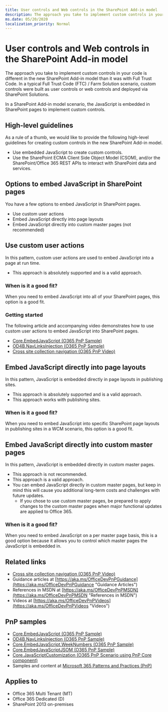 ```yaml
---
title: User controls and Web controls in the SharePoint Add-in model
description: The approach you take to implement custom controls in your code is different in the new SharePoint Add-in model than it was with Full Trust Code.
ms.date: 05/20/2020
localization_priority: Normal
---
```

# User controls and Web controls in the SharePoint Add-in model

The approach you take to implement custom controls in your code is different in the new SharePoint Add-in model than it was with Full Trust Code. In a typical Full Trust Code (FTC) / Farm Solution scenario, custom controls were built as user controls or web controls and deployed via SharePoint Solutions.

In a SharePoint Add-in model scenario, the JavaScript is embedded in SharePoint pages to implement custom controls.

## High-level guidelines

As a rule of a thumb, we would like to provide the following high-level guidelines for creating custom controls in the new SharePoint Add-in model.

- Use embedded JavaScript to create custom controls.
- Use the SharePoint ECMA Client Side Object Model (CSOM), and/or the SharePoint/Office 365 REST APIs to interact with SharePoint data and services.

## Options to embed JavaScript in SharePoint pages

You have a few options to embed JavaScript in SharePoint pages.

- Use custom user actions
- Embed JavaScript directly into page layouts
- Embed JavaScript directly into custom master pages (not recommended)

## Use custom user actions

In this pattern, custom user actions are used to embed JavaScript into a page at run time.

- This approach is absolutely supported and is a valid approach.

### When is it a good fit?

When you need to embed JavaScript into all of your SharePoint pages, this option is a good fit.

### Getting started

The following article and accompanying video demonstrates how to use custom user actions to embed JavaScript into SharePoint pages.

- [Core.EmbedJavaScript (O365 PnP Sample)](https://github.com/SharePoint/PnP/tree/master/Samples/Core.EmbedJavaScript)
- [OD4B.NavLinksInjection (O365 PnP Sample)](https://github.com/SharePoint/PnP/tree/master/Samples/OD4B.NavLinksInjection)
- [Cross site collection navigation (O365 PnP Video)](https://channel9.msdn.com/blogs/OfficeDevPnP/Cross-site-collection-navigation)

## Embed JavaScript directly into page layouts

In this pattern, JavaScript is embedded directly in page layouts in publishing sites.

- This approach is absolutely supported and is a valid approach.
- This approach works with publishing sites.

### When is it a good fit?

When you need to embed JavaScript into specific SharePoint page layouts in publishing sites in a WCM scenario, this option is a good fit.

## Embed JavaScript directly into custom master pages

In this pattern, JavaScript is embedded directly in custom master pages.

- This approach is not recommended.
- This approach is a valid approach.
- You can embed JavaScript directly in custom master pages, but keep in mind this will cause you additional long-term costs and challenges with future updates.
  - If you chose to use custom master pages, be prepared to apply changes to the custom master pages when major functional updates are applied to Office 365.

### When is it a good fit?

When you need to embed JavaScript on a per master page basis, this is a good option because it allows you to control which master pages the JavaScript is embedded in.

## Related links

- [Cross site collection navigation (O365 PnP Video)](https://channel9.msdn.com/blogs/OfficeDevPnP/Cross-site-collection-navigation)
- Guidance articles at [https://aka.ms/OfficeDevPnPGuidance](https://aka.ms/OfficeDevPnPGuidance "Guidance Articles")
- References in MSDN at [https://aka.ms/OfficeDevPnPMSDN](https://aka.ms/OfficeDevPnPMSDN "References in MSDN")
- Videos at [https://aka.ms/OfficeDevPnPVideos](https://aka.ms/OfficeDevPnPVideos "Videos")

## PnP samples

- [Core.EmbedJavaScript (O365 PnP Sample)](https://github.com/SharePoint/PnP/tree/master/Samples/Core.EmbedJavaScript)
- [OD4B.NavLinksInjection (O365 PnP Sample)](https://github.com/SharePoint/PnP/tree/master/Samples/OD4B.NavLinksInjection)
- [Core.EmbedJavaScript.WeekNumbers (O365 PnP Sample)](https://github.com/SharePoint/PnP/tree/master/Samples/Core.EmbedJavaScript.WeekNumbers)
- [Core.EmbedJavaScriptJSOM (O365 PnP Sample)](https://github.com/SharePoint/PnP/tree/master/Samples/Core.EmbedJavaScriptJSOM)
- [Core.JavaScriptCustomization (O365 PnP Scenario using PnP Core component)](https://github.com/SharePoint/PnP/tree/master/Samples/Core.JavaScriptCustomization)
- Samples and content at [Microsoft 365 Patterns and Practices (PnP)](https://aka.ms/sppnp)

## Applies to

- Office 365 Multi Tenant (MT)
- Office 365 Dedicated (D)
- SharePoint 2013 on-premises
